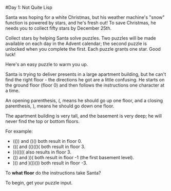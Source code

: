 #Day 1: Not Quite Lisp

Santa was hoping for a white Christmas, but his weather machine's "snow" function is powered by stars, and he's 
fresh out! To save Christmas, he needs you to collect fifty stars by December 25th.

Collect stars by helping Santa solve puzzles. Two puzzles will be made available on each day in the Advent 
calendar; the second puzzle is unlocked when you complete the first. Each puzzle grants one star. Good luck!

Here's an easy puzzle to warm you up.

Santa is trying to deliver presents in a large apartment building, but he can't find the right floor - the 
directions he got are a little confusing. He starts on the ground floor (floor 0) and then follows the 
instructions one character at a time.

An opening parenthesis, (, means he should go up one floor, and a closing parenthesis, ), means he should 
go down one floor.

The apartment building is very tall, and the basement is very deep; he will never find the top or bottom floors.

For example:

* (()) and ()() both result in floor 0.
* ((( and (()(()( both result in floor 3.
* ))((((( also results in floor 3.
* ()) and ))( both result in floor -1 (the first basement level).
* ))) and )())()) both result in floor -3.

To **what floor** do the instructions take Santa?

To begin, get your puzzle input.